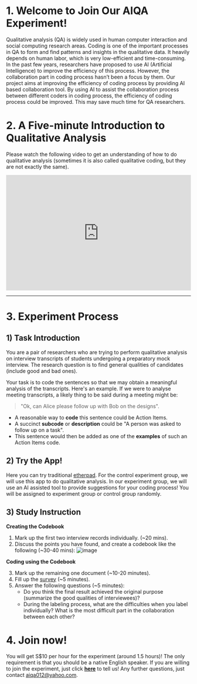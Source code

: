 # 1. Welcome to Join Our AIQA Experiment!

Qualitative analysis (QA) is widely used in human computer interaction and social computing research areas. Coding is one of the important processes in QA to form and find patterns and insights in the qualitative data. It heavily depends on human labor, which is very low-efficient and time-consuming. In the past few years, researchers have proposed to use AI (Artificial Intelligence) to improve the efficiency of this process. However, the collaboration part in coding process hasn’t been a focus by them. Our project aims at improving the efficiency of coding process by providing AI based collaboration tool. By using AI to assist the collaboration process between different coders in coding process, the efficiency of coding process could be improved. This may save much time for QA researchers.

# 2. A Five-minute Introduction to Qualitative Analysis

Please watch the following video to get an understanding of how to do qualitative analysis (sometimes it is also called qualitative coding, but they are not exactly the same).

<div style="padding:62.5% 0 0 0;position:relative;"><iframe src="https://player.vimeo.com/video/651816055?h=704550dd3e&amp;badge=0&amp;autopause=0&amp;player_id=0&amp;app_id=58479" frameborder="0" allow="autoplay; fullscreen; picture-in-picture" allowfullscreen style="position:absolute;top:0;left:0;width:100%;height:100%;" title="Tutorial"></iframe></div><script src="https://player.vimeo.com/api/player.js"></script>

-------------

# 3. Experiment Process

## 1) Task Introduction

You are a pair of researchers who are trying to perform qualitative analysis on interview transcripts of students undergoing a preparatory mock interview. The research question is to find general qualities of candidates (include good and bad ones). 

Your task is to code the sentences so that we may obtain a meaningful analysis of the transcripts. Here's an example. If we were to analyse meeting transcripts, a likely thing to be said during a meeting might be:

> "Ok, can Alice please follow up with Bob on the designs".

- A reasonable way to **code** this sentence could be Action Items.
- A succinct **subcode** or **description** could be "A person was asked to follow up on a task".
- This sentence would then be added as one of the **examples** of such an Action Items code.

## 2) Try the App!

Here you can try traditional [etherpad](https://rich.etherpad.com/). For the control experiment group, we will use this app to do qualitative analysis. In our experiment group, we will use an AI assisted tool to provide suggestions for your coding process! You will be assigned to experiment group or control group randomly.

## 3) Study Instruction

**Creating the Codebook**

1. Mark up the first two interview records individually. (~20 mins).
2. Discuss the points you have found, and create a codebook like the following (~30-40 mins):
![image](https://user-images.githubusercontent.com/95164001/144158823-2217a1a1-e058-4f62-8d1d-ba5bcafd947e.png)


**Coding using the Codebook**

3. Mark up the remaining one document (~10-20 minutes).
4. Fill up the [survey](https://docs.google.com/forms/d/1E5ng5UotxJM_UkwdRDILn7qNA8xvFCCUnl_8dpaiVPk/edit) (~5 minutes).
5. Answer the following questions (~5 minutes):
   - Do you think the final result achieved the original purpose (summarize the good qualities of interviewees)?
   - During the labeling process, what are the difficulties when you label individually? What is the most difficult part in the collaboration between each other?

# 4. Join now!
You will get S$10 per hour for the experiment (around 1.5 hours)! The only requirement is that you should be a native English speaker. If you are willing to join the experiment, just click **[here](https://docs.google.com/forms/d/e/1FAIpQLSejhnd17AzvUR8jK-P-lDZAtLihYj_vWbGpeZez52gz2Ew2GQ/viewform?usp=sf_link)** to tell us! Any further questions, just contact aiqa012@yahoo.com.

